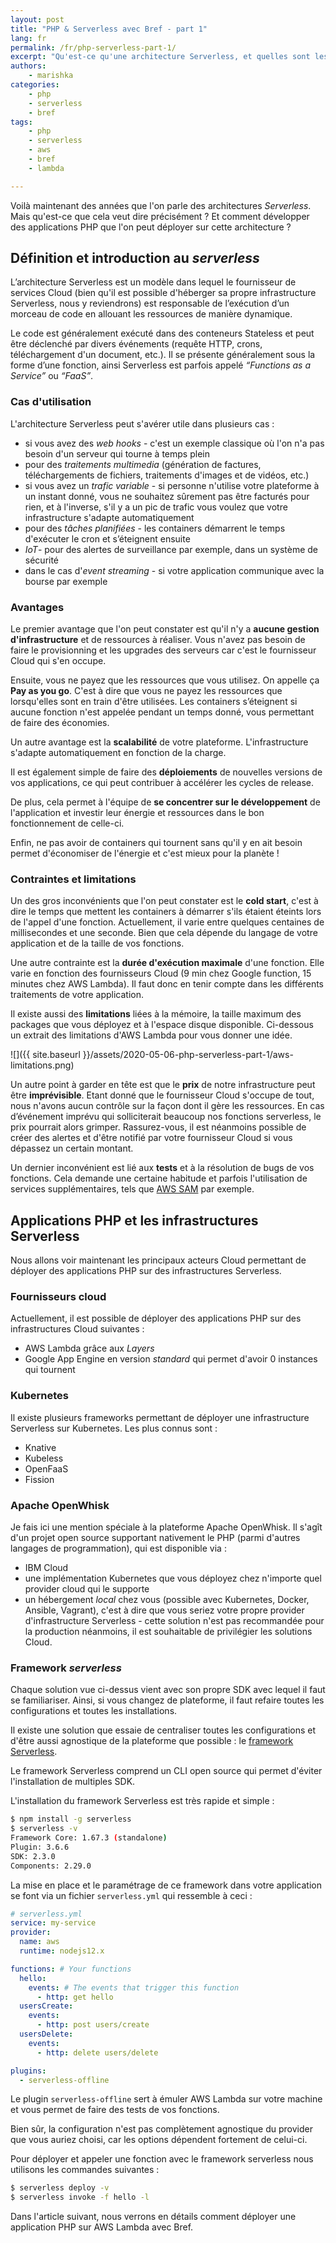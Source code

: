 ```yaml
---
layout: post
title: "PHP & Serverless avec Bref - part 1"
lang: fr
permalink: /fr/php-serverless-part-1/
excerpt: "Qu'est-ce qu'une architecture Serverless, et quelles sont les options pour y déployer des applications PHP ?"
authors:
    - marishka
categories:
    - php
    - serverless
    - bref
tags:
    - php
    - serverless
    - aws
    - bref
    - lambda

---
```


Voilà maintenant des années que l'on parle des architectures *Serverless*. Mais qu'est-ce que cela veut dire précisément ? Et comment développer des applications PHP que l'on peut déployer sur cette architecture ?

## Définition et introduction au *serverless*

L’architecture Serverless est un modèle dans lequel le fournisseur de services Cloud (bien qu'il est possible d'héberger sa propre infrastructure Serverless, nous y reviendrons) est responsable de l’exécution d’un morceau de code en allouant les ressources de manière dynamique.

Le code est généralement exécuté dans des conteneurs Stateless et peut être déclenché par divers événements (requête HTTP, crons, téléchargement d'un document, etc.). Il se présente généralement sous la forme d’une fonction, ainsi Serverless est parfois appelé *“Functions as a Service”* ou *“FaaS”*.

### Cas d'utilisation

L'architecture Serverless peut s'avérer utile dans plusieurs cas :

- si vous avez des *web hooks* - c'est un exemple classique où l'on n'a pas besoin d'un serveur qui tourne à temps plein
- pour des *traitements multimedia* (génération de factures, téléchargements de fichiers, traitements d'images et de vidéos, etc.)
- si vous avez un *trafic variable* - si personne n'utilise votre plateforme à un instant donné, vous ne souhaitez sûrement pas être facturés pour rien, et à l'inverse, s'il y a un pic de trafic vous voulez que votre infrastructure s'adapte automatiquement
- pour des *tâches planifiées* - les containers démarrent le temps d'exécuter le cron et s’éteignent ensuite
- *IoT*- pour des alertes de surveillance par exemple, dans un système de sécurité
- dans le  cas d'*event streaming* - si votre application communique avec la bourse par exemple

### Avantages

Le premier avantage que l'on peut constater est qu'il n'y a **aucune gestion d'infrastructure** et de ressources à réaliser. Vous n'avez pas besoin de faire le provisionning et les upgrades des serveurs car c'est le fournisseur Cloud qui s'en occupe.

Ensuite, vous ne payez que les ressources que vous utilisez. On appelle ça **Pay as you go**. C'est à dire que vous ne payez les ressources que lorsqu'elles sont en train d'être utilisées. Les containers s’éteignent si aucune fonction n'est appelée pendant un temps donné, vous permettant de faire des économies.

Un autre avantage est la **scalabilité** de votre plateforme. L'infrastructure s'adapte automatiquement en fonction de la charge.

Il est également simple de faire des **déploiements** de nouvelles versions de vos applications, ce qui peut contribuer à accélérer les cycles de release.

De plus, cela permet à l'équipe de **se concentrer sur le développement** de l'application et investir leur énergie et ressources dans le bon fonctionnement de celle-ci.

Enfin, ne pas avoir de containers qui tournent sans qu'il y en ait besoin permet d'économiser de l'énergie et c'est mieux pour la planète !

### Contraintes et limitations

Un des gros inconvénients que l'on peut constater est le **cold start**, c'est à dire le temps que mettent les containers à démarrer s'ils étaient éteints lors de l'appel d'une fonction. Actuellement, il varie entre quelques centaines de millisecondes et une seconde. Bien que cela dépende du langage de votre application et de la taille de vos fonctions.

Une autre contrainte est la **durée d'exécution maximale** d'une fonction. Elle varie en fonction des fournisseurs Cloud (9 min chez Google function, 15 minutes chez AWS Lambda). Il faut donc en tenir compte dans les différents traitements de votre application.

Il existe aussi des **limitations** liées à la mémoire, la taille maximum des packages que vous déployez et à l'espace disque disponible. Ci-dessous un extrait des limitations d'AWS Lambda pour vous donner une idée.

![]({{ site.baseurl }}/assets/2020-05-06-php-serverless-part-1/aws-limitations.png)

Un autre point à garder en tête est que le **prix** de notre infrastructure peut être **imprévisible**. Etant donné que le fournisseur Cloud s'occupe de tout, nous n'avons aucun contrôle sur la façon dont il gère les ressources. En cas d’événement imprévu qui solliciterait beaucoup nos fonctions serverless, le prix pourrait alors grimper. Rassurez-vous, il est néanmoins possible de créer des alertes et d'être notifié par votre fournisseur Cloud si vous dépassez un certain montant.

Un dernier inconvénient est lié aux **tests** et à la résolution de bugs de vos fonctions. Cela demande une certaine habitude et parfois l'utilisation de services supplémentaires, tels que [AWS SAM](https://docs.aws.amazon.com/serverless-application-model/latest/developerguide/what-is-sam.html) par exemple.

## Applications PHP et les infrastructures Serverless

Nous allons voir maintenant les principaux acteurs Cloud permettant de déployer des applications PHP sur des infrastructures Serverless.

### Fournisseurs cloud

Actuellement, il est possible de déployer des applications PHP sur des infrastructures Cloud suivantes :
- AWS Lambda grâce aux *Layers*
- Google App Engine en version *standard* qui permet d'avoir 0 instances qui tournent

### Kubernetes

Il existe plusieurs frameworks permettant de déployer une infrastructure Serverless sur Kubernetes. Les plus connus sont :

- Knative
- Kubeless
- OpenFaaS
- Fission

### Apache OpenWhisk

Je fais ici une mention spéciale à la plateforme Apache OpenWhisk. Il s'agît d'un projet open source supportant nativement le PHP (parmi d'autres langages de programmation), qui est disponible via :

- IBM Cloud
- une implémentation Kubernetes que vous déployez chez n'importe quel provider cloud qui le supporte
- un hébergement *local* chez vous (possible avec Kubernetes, Docker, Ansible, Vagrant), c'est à dire que vous seriez votre propre provider d'infrastructure Serverless - cette solution n'est pas recommandée pour la production néanmoins, il est souhaitable de privilégier les solutions Cloud.

### Framework *serverless*

Chaque solution vue ci-dessus vient avec son propre SDK avec lequel il faut se familiariser.
Ainsi, si vous changez de plateforme, il faut refaire toutes les configurations et toutes les installations.

Il existe une solution que essaie de centraliser toutes les configurations et d'être aussi agnostique de la plateforme que possible : le [framework Serverless](https://serverless.com/).

Le framework Serverless comprend un CLI open source qui permet d'éviter l'installation de multiples SDK.

L'installation du framework Serverless est très rapide et simple :

```bash
$ npm install -g serverless
$ serverless -v
Framework Core: 1.67.3 (standalone)
Plugin: 3.6.6
SDK: 2.3.0
Components: 2.29.0
```

La mise en place et le paramétrage de ce framework dans votre application se font via un fichier `serverless.yml` qui ressemble à ceci :

```yaml
# serverless.yml
service: my-service
provider:
  name: aws
  runtime: nodejs12.x

functions: # Your functions
  hello:
    events: # The events that trigger this function
      - http: get hello
  usersCreate:
    events:
      - http: post users/create
  usersDelete:
    events:
      - http: delete users/delete

plugins:
  - serverless-offline
```

Le plugin `serverless-offline` sert à émuler AWS Lambda sur votre machine et vous permet de faire des tests de vos fonctions.

Bien sûr, la configuration n'est pas complètement agnostique du provider que vous auriez choisi, car les options dépendent fortement de celui-ci.

Pour déployer et appeler une fonction avec le framework serverless nous utilisons les commandes suivantes :

```bash
$ serverless deploy -v
$ serverless invoke -f hello -l
```

Dans l'article suivant, nous verrons en détails comment déployer une application PHP sur AWS Lambda avec Bref.

